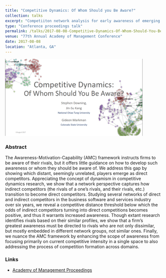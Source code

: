 ```yaml
---
title: "Competitive Dynamics: Of Whom Should you Be Aware?"
collection: talks
excerpt: "Competiiton network analysis for early awareness of emerging rivals.<br/><a href='/talks/2017-08-08-Competitive-Dynamics-Of-Whom-Should-You-Be-Aware'><img src='/images/AOM2017_cover_slide_png.png' style='max-height:250px;'></a>"
type: "Conference proceedings talk"
permalink: /talks/2017-08-08-Competitive-Dynamics-Of-Whom-Should-You-Be-Aware
venue: "77th Annual Academy of Management Conference"
date: 2017-08-08
location: "Atlanta, GA"
---
```


[<img src='/images/AOM2017_cover_slide_png.png' style="max-height:250px;">](/files/AOM_20170808_Downing_Kang_Markman_v2.pdf "Competitive Dynamics: Of Whom Should you Be Aware? Presentation Slides")

### Abstract 
The Awareness-Motivation-Capability (AMC) framework instructs firms to be aware of their rivals, but it offers little guidance on how to develop such awareness or whom they should be aware of. We address this gap by showing which distant, seemingly unrelated, players emerge as direct competitors. Appreciating the concept of dynamism in competitive dynamics research, we show that a network perspective captures how indirect competitors (the rivals of a one’s rivals, and their rivals, etc.) transition to become direct competitors. Studying several networks of direct and indirect competitors in the business software and services industry over six years, we reveal a competitive distance threshold below which the odds of indirect competitors turning into direct competitions becomes positive, and thus it warrants increased awareness. Though extant research identifies rivals based on their similar profiles, we show that a firm’s greatest awareness must be directed to rivals who are not only dissimilar, but mostly embedded in different network groups, not similar ones. Finally, we nuance the AMC framework by enhancing the scope of awareness from focusing primarily on current competitive intensity in a single space to also addressing the process of competition formation across domains.

### Links
* [Academy of Management Proceedings](http://proceedings.aom.org/content/2017/1/16381)


